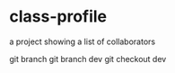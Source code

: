 # class-profile
a project showing a list of collaborators

git branch
git branch dev
git checkout dev

